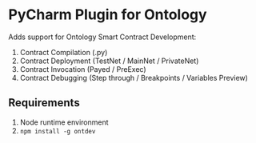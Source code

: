 # PyCharm Plugin for Ontology

Adds support for Ontology Smart Contract Development:

1. Contract Compilation (.py)
2. Contract Deployment (TestNet / MainNet / PrivateNet)
3. Contract Invocation (Payed / PreExec)
4. Contract Debugging (Step through / Breakpoints / Variables Preview)

## Requirements

1. Node runtime environment
2. `npm install -g ontdev`

